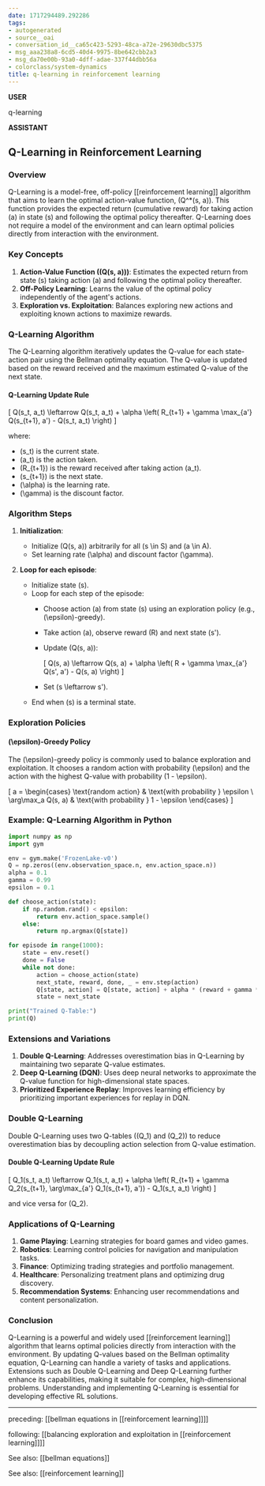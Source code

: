 ```yaml
---
date: 1717294489.292286
tags:
- autogenerated
- source__oai
- conversation_id__ca65c423-5293-48ca-a72e-29630dbc5375
- msg_aaa238a8-6cd5-40d4-9975-8be642cbb2a3
- msg_da70e00b-93a0-4dff-adae-337f44dbb56a
- colorclass/system-dynamics
title: q-learning in reinforcement learning
---
```


**USER**

q-learning


**ASSISTANT**

## Q-Learning in Reinforcement Learning

### Overview

Q-Learning is a model-free, off-policy [[reinforcement learning]] algorithm that aims to learn the optimal action-value function, \(Q^*(s, a)\). This function provides the expected return (cumulative reward) for taking action \(a\) in state \(s\) and following the optimal policy thereafter. Q-Learning does not require a model of the environment and can learn optimal policies directly from interaction with the environment.

### Key Concepts

1. **Action-Value Function (\(Q(s, a)\))**: Estimates the expected return from state \(s\) taking action \(a\) and following the optimal policy thereafter.
2. **Off-Policy Learning**: Learns the value of the optimal policy independently of the agent's actions.
3. **Exploration vs. Exploitation**: Balances exploring new actions and exploiting known actions to maximize rewards.

### Q-Learning Algorithm

The Q-Learning algorithm iteratively updates the Q-value for each state-action pair using the Bellman optimality equation. The Q-value is updated based on the reward received and the maximum estimated Q-value of the next state.

#### Q-Learning Update Rule

\[
Q(s_t, a_t) \leftarrow Q(s_t, a_t) + \alpha \left( R_{t+1} + \gamma \max_{a'} Q(s_{t+1}, a') - Q(s_t, a_t) \right)
\]

where:
- \(s_t\) is the current state.
- \(a_t\) is the action taken.
- \(R_{t+1}\) is the reward received after taking action \(a_t\).
- \(s_{t+1}\) is the next state.
- \(\alpha\) is the learning rate.
- \(\gamma\) is the discount factor.

### Algorithm Steps

1. **Initialization**:
   - Initialize \(Q(s, a)\) arbitrarily for all \(s \in S\) and \(a \in A\).
   - Set learning rate \(\alpha\) and discount factor \(\gamma\).

2. **Loop for each episode**:
   - Initialize state \(s\).
   - Loop for each step of the episode:
     - Choose action \(a\) from state \(s\) using an exploration policy (e.g., \(\epsilon\)-greedy).
     - Take action \(a\), observe reward \(R\) and next state \(s'\).
     - Update \(Q(s, a)\):
       
       \[
       Q(s, a) \leftarrow Q(s, a) + \alpha \left( R + \gamma \max_{a'} Q(s', a') - Q(s, a) \right)
       \]
     - Set \(s \leftarrow s'\).
   - End when \(s\) is a terminal state.

### Exploration Policies

#### \(\epsilon\)-Greedy Policy

The \(\epsilon\)-greedy policy is commonly used to balance exploration and exploitation. It chooses a random action with probability \(\epsilon\) and the action with the highest Q-value with probability \(1 - \epsilon\).

\[
a =
\begin{cases} 
\text{random action} & \text{with probability } \epsilon \\
\arg\max_a Q(s, a) & \text{with probability } 1 - \epsilon
\end{cases}
\]

### Example: Q-Learning Algorithm in Python

```python
import numpy as np
import gym

env = gym.make('FrozenLake-v0')
Q = np.zeros((env.observation_space.n, env.action_space.n))
alpha = 0.1
gamma = 0.99
epsilon = 0.1

def choose_action(state):
    if np.random.rand() < epsilon:
        return env.action_space.sample()
    else:
        return np.argmax(Q[state])

for episode in range(1000):
    state = env.reset()
    done = False
    while not done:
        action = choose_action(state)
        next_state, reward, done, _ = env.step(action)
        Q[state, action] = Q[state, action] + alpha * (reward + gamma * np.max(Q[next_state]) - Q[state, action])
        state = next_state

print("Trained Q-Table:")
print(Q)
```

### Extensions and Variations

1. **Double Q-Learning**: Addresses overestimation bias in Q-Learning by maintaining two separate Q-value estimates.
2. **Deep Q-Learning (DQN)**: Uses deep neural networks to approximate the Q-value function for high-dimensional state spaces.
3. **Prioritized Experience Replay**: Improves learning efficiency by prioritizing important experiences for replay in DQN.

### Double Q-Learning

Double Q-Learning uses two Q-tables (\(Q_1\) and \(Q_2\)) to reduce overestimation bias by decoupling action selection from Q-value estimation.

#### Double Q-Learning Update Rule

\[
Q_1(s_t, a_t) \leftarrow Q_1(s_t, a_t) + \alpha \left( R_{t+1} + \gamma Q_2(s_{t+1}, \arg\max_{a'} Q_1(s_{t+1}, a')) - Q_1(s_t, a_t) \right)
\]

and vice versa for \(Q_2\).

### Applications of Q-Learning

1. **Game Playing**: Learning strategies for board games and video games.
2. **Robotics**: Learning control policies for navigation and manipulation tasks.
3. **Finance**: Optimizing trading strategies and portfolio management.
4. **Healthcare**: Personalizing treatment plans and optimizing drug discovery.
5. **Recommendation Systems**: Enhancing user recommendations and content personalization.

### Conclusion

Q-Learning is a powerful and widely used [[reinforcement learning]] algorithm that learns optimal policies directly from interaction with the environment. By updating Q-values based on the Bellman optimality equation, Q-Learning can handle a variety of tasks and applications. Extensions such as Double Q-Learning and Deep Q-Learning further enhance its capabilities, making it suitable for complex, high-dimensional problems. Understanding and implementing Q-Learning is essential for developing effective RL solutions.


---

preceding: [[bellman equations in [[reinforcement learning]]]]  


following: [[balancing exploration and exploitation in [[reinforcement learning]]]]

See also: [[bellman equations]]


See also: [[reinforcement learning]]